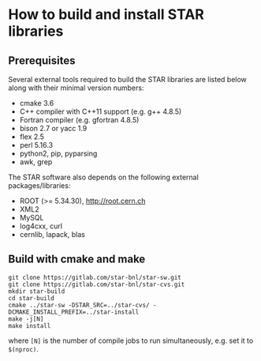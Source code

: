 # How to build and install STAR libraries

## Prerequisites

Several external tools required to build the STAR libraries are listed below
along with their minimal version numbers:

- cmake 3.6
- C++ compiler with C++11 support (e.g. g++ 4.8.5)
- Fortran compiler (e.g. gfortran 4.8.5)
- bison 2.7 or yacc 1.9
- flex 2.5
- perl 5.16.3
- python2, pip, pyparsing
- awk, grep

The STAR software also depends on the following external packages/libraries:

- ROOT (>= 5.34.30), http://root.cern.ch
- XML2
- MySQL
- log4cxx, curl
- cernlib, lapack, blas

## Build with cmake and make

    git clone https://gitlab.com/star-bnl/star-sw.git
    git clone https://gitlab.com/star-bnl/star-cvs.git
    mkdir star-build
    cd star-build
    cmake ../star-sw -DSTAR_SRC=../star-cvs/ -DCMAKE_INSTALL_PREFIX=../star-install
    make -j[N]
    make install

where `[N]` is the number of compile jobs to run simultaneously, e.g. set it to
`$(nproc)`.
